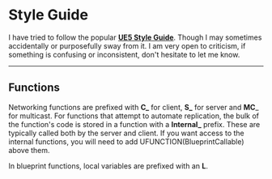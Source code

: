 # Style Guide

I have tried to follow the popular <a href="https://github.com/Allar/ue5-style-guidee" target="_blank">**UE5 Style Guide**</a>. Though I may sometimes accidentally or purposefully sway from it. I am very open to criticism, if something is confusing or inconsistent, don't hesitate to let me know.

---
## Functions
Networking functions are prefixed with **C_** for client, **S_** for server and **MC**_ for multicast.
For functions that attempt to automate replication, the bulk of the function's code is stored in a function with a **Internal_** prefix. These are typically called both by the server and client. If you want access to the internal functions, you will need to add UFUNCTION(BlueprintCallable) above them.

In blueprint functions, local variables are prefixed with an **L**.